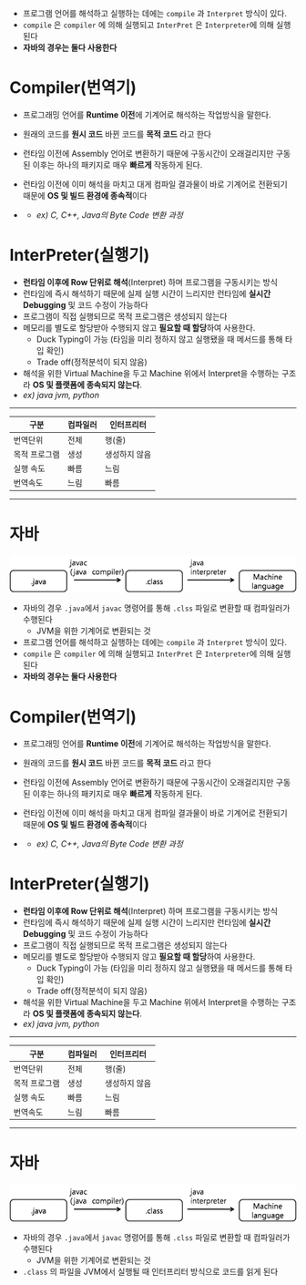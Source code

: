 * 프로그램 언어를 해석하고 실행하는 데에는 `compile` 과 `Interpret` 방식이 있다.
* `compile` 은 `compiler` 에 의해 실행되고 `InterPret` 은 `Interpreter`에 의해 실행된다
* **자바의 경우는 둘다 사용한다**

# Compiler(번역기)

* 프로그래밍 언어를 **Runtime 이전**에 기계어로 해석하는 작업방식을 말한다.

*  원래의 코드를 **원시 코드** 바뀐 코드를 **목적 코드** 라고 한다

* 런타임 이전에 Assembly 언어로 변환하기 때문에 구동시간이 오래걸리지만 구동된 이후는 하나의 패키지로 매우 **빠르게** 작동하게 된다.

* 런타임 이전에 이미 해석을 마치고 대게 컴파일 결과물이 바로 기계어로 전환되기 때문에 **OS 및 빌드 환경에 종속적**이다

* * *ex) C, C++, Java의 Byte Code 변환 과정*

  

# InterPreter(실행기)

* **런타임 이후에 Row 단위로 해석**(Interpret) 하며 프로그램을 구동시키는 방식
* 런타임에 즉시 해석하기 때문에 실제 실행 시간이 느리지만 런타임에 **실시간 Debugging** 및 코드 수정이 가능하다
* 프로그램이 직접 실행되므로 목적 프로그램은 생성되지 않는다
* 메모리를 별도로 할당받아 수행되지 않고 **필요할 때 할당**하여 사용한다.
  * Duck Typing이 가능 (타임을 미리 정하지 않고 실행됐을 때 메서드를 통해 타입 확인)
  * Trade off(정적분석이 되지 않음)
* 해석을 위한 Virtual Machine을 두고 Machine 위에서 Interpret을 수행하는 구조라 **OS 및 플랫폼에 종속되지 않는다**.
* *ex) java jvm, python*



---



| 구분          | 컴파일러 | 인터프리터    |
| ------------- | -------- | ------------- |
| 번역단위      | 전체     | 행(줄)        |
| 목적 프로그램 | 생성     | 생성하지 않음 |
| 실행 속도     | 빠름     | 느림          |
| 번역속도      | 느림     | 빠름          |

---

# 자바

![자바컴파일러와자바인터프리터](../img/compiler_interpreter.png)

* 자바의 경우 `.java`에서 `javac` 명령어를 통해 `.clss` 파일로 변환할 때 컴파일러가 수행된다
  * JVM을 위한 기계어로 변환되는 것
* 프로그램 언어를 해석하고 실행하는 데에는 `compile` 과 `Interpret` 방식이 있다.
* `compile` 은 `compiler` 에 의해 실행되고 `InterPret` 은 `Interpreter`에 의해 실행된다
* **자바의 경우는 둘다 사용한다**

# Compiler(번역기)

* 프로그래밍 언어를 **Runtime 이전**에 기계어로 해석하는 작업방식을 말한다.

*  원래의 코드를 **원시 코드** 바뀐 코드를 **목적 코드** 라고 한다

* 런타임 이전에 Assembly 언어로 변환하기 때문에 구동시간이 오래걸리지만 구동된 이후는 하나의 패키지로 매우 **빠르게** 작동하게 된다.

* 런타임 이전에 이미 해석을 마치고 대게 컴파일 결과물이 바로 기계어로 전환되기 때문에 **OS 및 빌드 환경에 종속적**이다

* * *ex) C, C++, Java의 Byte Code 변환 과정*

  

# InterPreter(실행기)

* **런타임 이후에 Row 단위로 해석**(Interpret) 하며 프로그램을 구동시키는 방식
* 런타임에 즉시 해석하기 때문에 실제 실행 시간이 느리지만 런타임에 **실시간 Debugging** 및 코드 수정이 가능하다
* 프로그램이 직접 실행되므로 목적 프로그램은 생성되지 않는다
* 메모리를 별도로 할당받아 수행되지 않고 **필요할 때 할당**하여 사용한다.
  * Duck Typing이 가능 (타임을 미리 정하지 않고 실행됐을 때 메서드를 통해 타입 확인)
  * Trade off(정적분석이 되지 않음)
* 해석을 위한 Virtual Machine을 두고 Machine 위에서 Interpret을 수행하는 구조라 **OS 및 플랫폼에 종속되지 않는다**.
* *ex) java jvm, python*



---



| 구분          | 컴파일러 | 인터프리터    |
| ------------- | -------- | ------------- |
| 번역단위      | 전체     | 행(줄)        |
| 목적 프로그램 | 생성     | 생성하지 않음 |
| 실행 속도     | 빠름     | 느림          |
| 번역속도      | 느림     | 빠름          |

---

# 자바

![자바컴파일러와자바인터프리터](../img/compiler_interpreter.png)

* 자바의 경우 `.java`에서 `javac` 명령어를 통해 `.clss` 파일로 변환할 때 컴파일러가 수행된다
  * JVM을 위한 기계어로 변환되는 것
* `.class` 의 파일을 JVM에서 실행될 때 인터프리터 방식으로 코드를 읽게 된다